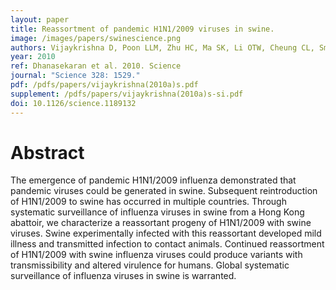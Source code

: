 ```yaml
---
layout: paper
title: Reassortment of pandemic H1N1/2009 viruses in swine.
image: /images/papers/swinescience.png
authors: Vijaykrishna D, Poon LLM, Zhu HC, Ma SK, Li OTW, Cheung CL, Smith GJD, Peiris JSM, Guan Y.
year: 2010
ref: Dhanasekaran et al. 2010. Science
journal: "Science 328: 1529."
pdf: /pdfs/papers/vijaykrishna(2010a)s.pdf
supplement: /pdfs/papers/vijaykrishna(2010a)s-si.pdf
doi: 10.1126/science.1189132
---
```


# Abstract

The emergence of pandemic H1N1/2009 influenza demonstrated that pandemic viruses could be generated in swine.
Subsequent reintroduction of H1N1/2009 to swine has occurred in multiple countries.
Through systematic surveillance of influenza viruses in swine from a Hong Kong abattoir, we characterize a reassortant progeny of H1N1/2009 with swine viruses.
Swine experimentally infected with this reassortant developed mild illness and transmitted infection to contact animals.
Continued reassortment of H1N1/2009 with swine influenza viruses could produce variants with transmissibility and altered virulence for humans.
Global systematic surveillance of influenza viruses in swine is warranted.

